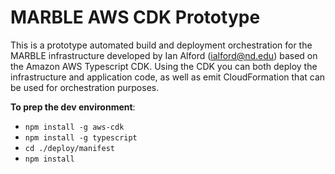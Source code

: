 # MARBLE AWS CDK Prototype

This is a prototype automated build and deployment orchestration for the MARBLE infrastructure developed by Ian Alford (ialford@nd.edu) based on the Amazon AWS Typescript CDK. Using the CDK you can both deploy the infrastructure and application code, as well as emit CloudFormation that can be used for orchestration purposes.

**To prep the dev environment**:

- `npm install -g aws-cdk`
- `npm install -g typescript`
- `cd ./deploy/manifest`
- `npm install`